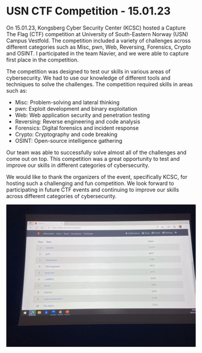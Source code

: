 # USN CTF Competition - 15.01.23

On 15.01.23, Kongsberg Cyber Security Center (KCSC) hosted a Capture The Flag (CTF) competition at University of South-Eastern Norway (USN) Campus Vestfold. The competition included a variety of challenges across different categories such as Misc, pwn, Web, Reversing, Forensics, Crypto and OSINT. I participated in the team Navier, and we were able to capture first place in the competition.

The competition was designed to test our skills in various areas of cybersecurity. We had to use our knowledge of different tools and techniques to solve the challenges. The competition required skills in areas such as:
- Misc: Problem-solving and lateral thinking
- pwn: Exploit development and binary exploitation
- Web: Web application security and penetration testing
- Reversing: Reverse engineering and code analysis
- Forensics: Digital forensics and incident response
- Crypto: Cryptography and code breaking
- OSINT: Open-source intelligence gathering

Our team was able to successfully solve almost all of the challenges  and come out on top. This competition was a great opportunity to test and improve our skills in different categories of cybersecurity.

We would like to thank the organizers of the event, specifically KCSC, for hosting such a challenging and fun competition. We look forward to participating in future CTF events and continuing to improve our skills across different categories of cybersecurity.

![kcsc](Pictures/kcsc.png)
